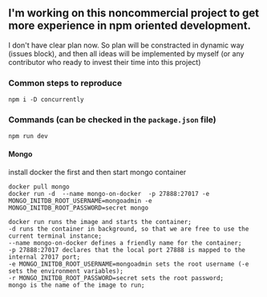 ## I'm working on this noncommercial project to get more experience in npm oriented development.

I don't have clear plan now.
So plan will be constracted in dynamic way (issues block), and then all ideas will be implemented by myself (or any contributor who ready to invest their time into this project)

### Common steps to reproduce

```
npm i -D concurrently
```

### Commands (can be checked in the `package.json` file)

```
npm run dev
```

#### Mongo

install docker the first and then start mongo container

```
docker pull mongo
docker run -d  --name mongo-on-docker  -p 27888:27017 -e MONGO_INITDB_ROOT_USERNAME=mongoadmin -e MONGO_INITDB_ROOT_PASSWORD=secret mongo
```

    docker run runs the image and starts the container;
    -d runs the container in background, so that we are free to use the current terminal instance;
    --name mongo-on-docker defines a friendly name for the container;
    -p 27888:27017 declares that the local port 27888 is mapped to the internal 27017 port;
    -e MONGO_INITDB_ROOT_USERNAME=mongoadmin sets the root username (-e sets the environment variables);
    -r MONGO_INITDB_ROOT_PASSWORD=secret sets the root password;
    mongo is the name of the image to run;
